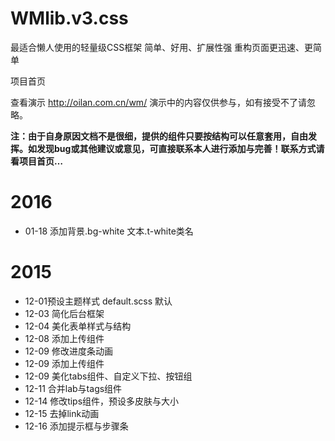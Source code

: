 # WMlib.v3.css
最适合懒人使用的轻量级CSS框架
简单、好用、扩展性强 重构页面更迅速、更简单

项目首页 

查看演示 http://oilan.com.cn/wm/  演示中的内容仅供参与，如有接受不了请忽略。

<b>注：由于自身原因文档不是很细，提供的组件只要按结构可以任意套用，自由发挥。如发现bug或其他建议或意见，可直接联系本人进行添加与完善！联系方式请看项目首页…</b>


# 2016
* 01-18 添加背景.bg-white   文本.t-white类名


# 2015
* 12-01预设主题样式 default.scss 默认
* 12-03 简化后台框架
* 12-04 美化表单样式与结构
* 12-08 添加上传组件
* 12-09 修改进度条动画 
* 12-09 添加上传组件
* 12-09 美化tabs组件、自定义下拉、按钮组
* 12-11 合并lab与tags组件
* 12-14 修改tips组件，预设多皮肤与大小
* 12-15 去掉link动画
* 12-16 添加提示框与步骤条


